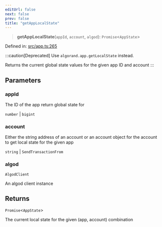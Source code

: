 ```yaml
---
editUrl: false
next: false
prev: false
title: "getAppLocalState"
---
```


> **getAppLocalState**(`appId`, `account`, `algod`): `Promise`\<`AppState`\>

Defined in: [src/app.ts:265](https://github.com/algorandfoundation/algokit-utils-ts/blob/e57e96ab17213653e656688e8d7251c0107554cf/src/app.ts#L265)

:::caution[Deprecated]
Use `algorand.app.getLocalState` instead.

Returns the current global state values for the given app ID and account
:::

## Parameters

### appId

The ID of the app return global state for

`number` | `bigint`

### account

Either the string address of an account or an account object for the account to get local state for the given app

`string` | `SendTransactionFrom`

### algod

`AlgodClient`

An algod client instance

## Returns

`Promise`\<`AppState`\>

The current local state for the given (app, account) combination
